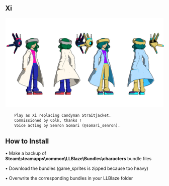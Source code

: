## Xi
![](Workfiles/Render.png)

		Play as Xi replacing Candyman Straitjacket.
		Commissioned by Colk, thanks !
		Voice acting by Senron Somari (@somari_senron).

		
## How to Install
• Make a backup of **Steam\steamapps\common\LLBlaze\Bundles\characters** bundle files

• Download the bundles (game_sprites is zipped because too heavy)

• Overwrite the corresponding bundles in your LLBlaze folder
